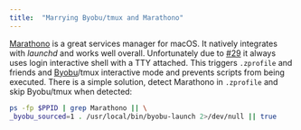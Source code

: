 ```yaml
---
title:  "Marrying Byobu/tmux and Marathono"
---
```


[Marathono](https://gitlab.com/marathono/marathono) is a great services
manager for macOS. It natively integrates with _launchd_ and works well overall.
Unfortunately due to [#29](https://gitlab.com/marathono/marathono/issues/29)
it always uses login interactive shell with a TTY attached. This triggers
`.zprofile` and friends and [Byobu](http://byobu.co)/tmux interactive mode
and prevents scripts from being executed. There is a simple solution,
detect Marathono in `.zprofile` and skip Byobu/tmux when detected:

```sh
ps -fp $PPID | grep Marathono || \
_byobu_sourced=1 . /usr/local/bin/byobu-launch 2>/dev/null || true
```
